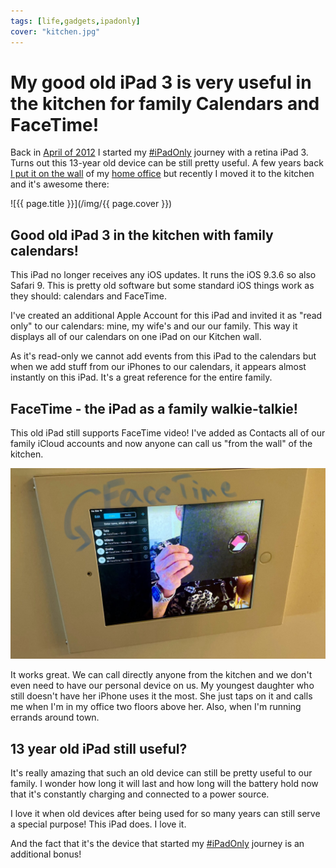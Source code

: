 ```yaml
---
tags: [life,gadgets,ipadonly]
cover: "kitchen.jpg"
---
```


# My good old iPad 3 is very useful in the kitchen for family Calendars and FaceTime!

Back in [April of 2012](/ipad-as-my-main-computer-prologue/) I started my [#iPadOnly](/ipadonly) journey with a retina iPad 3. Turns out this 13-year old device can be still pretty useful. A few years back [I put it on the wall](/ipad3) of my [home office](/office) but recently I moved it to the kitchen and it's awesome there:

<!--More-->

![{{ page.title }}](/img/{{ page.cover }})

## Good old iPad 3 in the kitchen with family calendars!

This iPad no longer receives any iOS updates. It runs the iOS 9.3.6 so also Safari 9. This is pretty old software but some standard iOS things work as they should: calendars and FaceTime.

I've created an additional Apple Account for this iPad and invited it as "read only" to our calendars: mine, my wife's and our our family. This way it displays all of our calendars on one iPad on our Kitchen wall.

As it's read-only we cannot add events from this iPad to the calendars but when we add stuff from our iPhones to our calendars, it appears almost instantly on this iPad. It's a great reference for the entire family.

## FaceTime - the iPad as a family walkie-talkie!

This old iPad still supports FaceTime video! I've added as Contacts all of our family iCloud accounts and now anyone can call us "from the wall" of the kitchen.

![{{ page.title }} facetime](/img/kitchen-facetime.jpg)

It works great. We can call directly anyone from the kitchen and we don't even need to have our personal device on us. My youngest daughter who still doesn't have her iPhone uses it the most. She just taps on it and calls me when I'm in my office two floors above her. Also, when I'm running errands around town.

## 13 year old iPad still useful?

It's really amazing that such an old device can still be pretty useful to our family. I wonder how long it will last and how long will the battery hold now that it's constantly charging and connected to a power source.

I love it when old devices after being used for so many years can still serve a special purpose! This iPad does. I love it.

And the fact that it's the device that started my [#iPadOnly](/ipadonly) journey is an additional bonus!

[n]: https://michael.gratis/nozbe
[np]: https://michael.gratis/nozbepersonal